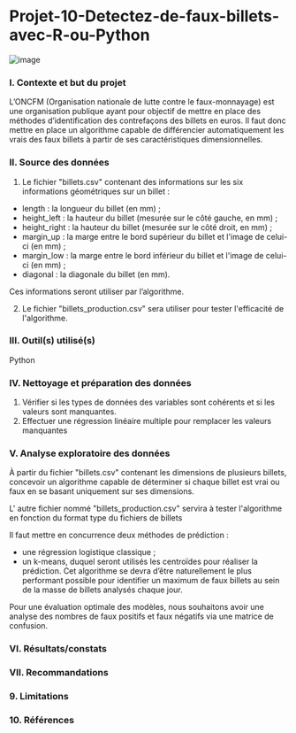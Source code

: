 # Projet-10-Detectez-de-faux-billets-avec-R-ou-Python

![image](https://github.com/BM-Aurelie78/Projet-10-Detectez-de-faux-billets-avec-R-ou-Python/assets/153644306/0721c593-7157-4f90-94b8-1e59e272510d)


### I. Contexte et but du projet
L’ONCFM (Organisation nationale de lutte contre le faux-monnayage) est une organisation publique ayant pour objectif de mettre en place des méthodes d’identification des contrefaçons des billets en euros. 
Il faut donc mettre en place un algorithme capable de différencier automatiquement les vrais des faux billets à partir de ses caractéristiques dimensionnelles.

### II. Source des données
1. Le fichier "billets.csv" contenant des informations sur les six informations géométriques sur un billet :
- length : la longueur du billet (en mm) ;
- height_left : la hauteur du billet (mesurée sur le côté gauche, en mm) ;
- height_right : la hauteur du billet (mesurée sur le côté droit, en mm) ;
- margin_up : la marge entre le bord supérieur du billet et l'image de celui-ci (en mm) ;
- margin_low : la marge entre le bord inférieur du billet et l'image de celui-ci (en mm) ;
- diagonal : la diagonale du billet (en mm).

Ces informations seront utiliser par l’algorithme.

2. Le fichier "billets_production.csv" sera utiliser pour tester l'efficacité de l'algorithme.

### III. Outil(s) utilisé(s)

Python 

### IV. Nettoyage et préparation des données

1. Vérifier si les types de données des variables sont cohérents et si les valeurs sont manquantes.
2. Effectuer une régression linéaire multiple pour remplacer les valeurs manquantes

### V. Analyse exploratoire des données

À partir du fichier  "billets.csv" contenant les dimensions de plusieurs billets, concevoir un algorithme capable de déterminer si chaque billet est vrai ou faux 
en se basant uniquement sur ses dimensions.

L' autre fichier nommé "billets_production.csv" servira à tester l'algorithme en fonction du format type du fichiers de billets

Il faut mettre en concurrence deux méthodes de prédiction : 
- une régression logistique classique ; 
- un k-means, duquel seront utilisés les centroïdes pour réaliser la           prédiction. 
Cet algorithme se devra d’être naturellement le plus performant possible pour identifier un maximum de faux billets au sein de la masse de billets analysés chaque jour. 

Pour une évaluation optimale des modèles, nous souhaitons avoir une analyse des nombres de faux positifs et faux négatifs via une matrice de confusion.

### VI. Résultats/constats



### VII. Recommandations




### 9. Limitations


### 10. Références
